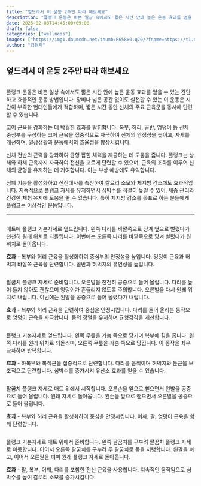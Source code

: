 ```yaml
---
title: "엎드려서 이 운동 2주만 따라 해보세요"
description: "플랭크 운동은 바쁜 일상 속에서도 짧은 시간 안에 높은 운동 효과를 얻을 수 있는 간단하고 효율적인 운동 방법입니다. 장비나 넓은 공간 없이도 실천할 수 있는 이 운동은 시간이 부족한 현대인들에게 적합하며, 짧은 시간 동안 신체의 주요 근육군을 동시에 단련할 수 있습니"
date: 2025-02-08T14:45:00+09:00
draft: false
categories: ["wellness"]
images: ["https://img1.daumcdn.net/thumb/R658x0.q70/?fname=https://t1.daumcdn.net/news/202502/06/tenbody/20250206174912085qkiz.jpg", "https://t1.daumcdn.net/news/202502/06/tenbody/20250206174912374mnls.gif", "https://t1.daumcdn.net/news/202502/06/tenbody/20250206174912756sfaf.gif", "https://t1.daumcdn.net/news/202502/06/tenbody/20250206174913122dupy.gif", "https://t1.daumcdn.net/news/202502/06/tenbody/20250206174913831sicj.gif"]
author: "김현지"
---
```


<h2 >엎드려서 이 운동 2주만 따라 해보세요</h2> <figure ><img src="https://img1.daumcdn.net/thumb/R658x0.q70/?fname=https://t1.daumcdn.net/news/202502/06/tenbody/20250206174912085qkiz.jpg" alt=""/></figure> <p>플랭크 운동은 바쁜 일상 속에서도 짧은 시간 안에 높은 운동 효과를 얻을 수 있는 간단하고 효율적인 운동 방법입니다. 장비나 넓은 공간 없이도 실천할 수 있는 이 운동은 시간이 부족한 현대인들에게 적합하며, 짧은 시간 동안 신체의 주요 근육군을 동시에 단련할 수 있습니다.</p> <p>코어 근육을 강화하는 데 탁월한 효과를 발휘합니다. 복부, 허리, 골반, 엉덩이 등 신체 중심부를 구성하는 코어 근육을 집중적으로 자극하여 신체의 안정성을 높이고, 자세를 개선하며, 일상생활과 운동에서의 효율성을 향상시킵니다.</p> <p>신체 전반의 근력을 강화하여 균형 잡힌 체력을 제공하는 데 도움을 줍니다. 플랭크는 상체와 하체 근육까지 자극하여 전신을 고르게 단련할 수 있으며, 근육의 조화를 이루어 신체의 균형을 유지하는 데 기여합니다. 이는 부상 예방에도 유익합니다.</p> <p>심폐 기능을 활성화하고 신진대사를 촉진하여 칼로리 소모와 체지방 감소에도 효과적입니다. 지속적으로 플랭크 자세를 유지하면서 심박수를 적절히 높일 수 있어, 체중 관리와 건강한 체형 유지에 도움을 줄 수 있습니다. 특히 체지방 감소를 목표로 하는 분들에게 플랭크는 이상적인 운동입니다.</p> <hr /> <figure ><img src="https://t1.daumcdn.net/news/202502/06/tenbody/20250206174912374mnls.gif" alt=""/></figure> <p>매트에 플랭크 기본자세로 엎드립니다. 왼쪽 다리를 바깥쪽으로 당겨 옆으로 벌렸다가 천천히 원래 위치로 되돌립니다. 이번에는 오른쪽 다리를 바깥쪽으로 당겨 벌렸다가 원위치로 돌아옵니다.</p> <p><strong>효과</strong> - 복부와 허리 근육을 활성화하여 중심부의 안정성을 높입니다. 엉덩이 근육과 허벅지 바깥쪽 근육을 단련합니다. 골반과 허벅지의 유연성을 높입니다.</p> <figure ><img src="https://t1.daumcdn.net/news/202502/06/tenbody/20250206174912756sfaf.gif" alt=""/></figure> <p>팔꿈치 플랭크 자세로 준비합니다. 오른발을 천천히 공중으로 들어 올립니다. 다리를 높이 들지 않아도 괜찮으며 엉덩이가 흔들리지 않도록 주의합니다. 오른발을 다시 원래 위치로 내립니다. 이번에는 왼발을 공중으로 들어 올렸다가 내립니다.</p> <p><strong>효과</strong> - 복부와 허리 근육을 단련하여 중심을 안정시킵니다. 다리를 들어 올리는 동작으로 엉덩이 근육을 자극합니다. 몸의 정렬을 유지하며 균형감각을 개선합니다.</p> <figure ><img src="https://t1.daumcdn.net/news/202502/06/tenbody/20250206174913122dupy.gif" alt=""/></figure> <p>플랭크 기본자세로 엎드립니다. 왼쪽 무릎을 가슴 쪽으로 당기며 복부에 힘을 줍니다. 왼쪽 다리를 원래 위치로 되돌리며, 오른쪽 무릎을 가슴 쪽으로 당깁니다. 이 동작을 좌우 교차하며 반복합니다.</p> <p><strong>효과</strong> - 하복부와 복직근을 집중적으로 단련합니다. 다리를 움직이며 허벅지와 둔근을 보조적으로 단련합니다. 심박수를 증가시켜 유산소 효과를 얻을 수 있습니다.</p> <figure ><img src="https://t1.daumcdn.net/news/202502/06/tenbody/20250206174913831sicj.gif" alt=""/></figure> <p>팔꿈치 플랭크 자세로 매트 위에서 시작합니다. 오른손을 앞으로 뻗으면서 왼발을 공중으로 들어 올립니다. 원래 자세로 돌아옵니다. 왼손을 앞으로 뻗으면서 오른발을 공중으로 들어 올립니다.</p> <p><strong>효과</strong> - 복부와 허리 근육을 활성화하여 중심을 안정시킵니다. 어깨, 팔, 엉덩이 근육을 함께 단련합니다.</p> <figure ><img src="https://t1.daumcdn.net/news/202502/06/tenbody/20250206174914222ifdl.gif" alt=""/></figure> <p>플랭크 기본자세로 매트 위에서 준비합니다. 왼쪽 팔꿈치를 구부려 팔꿈치 플랭크 자세로 이동합니다. 이어서 오른쪽 팔꿈치를 구부려 두 팔꿈치로 몸을 지탱합니다. 왼팔을 펴고, 이어서 오른팔을 펴며 원래 플랭크 자세로 돌아옵니다.</p> <p><strong>효과</strong> - 팔, 복부, 어깨, 다리를 포함한 전신 근육을 사용합니다. 지속적인 움직임으로 심박수를 높여 칼로리 소모를 증가시킵니다.</p>